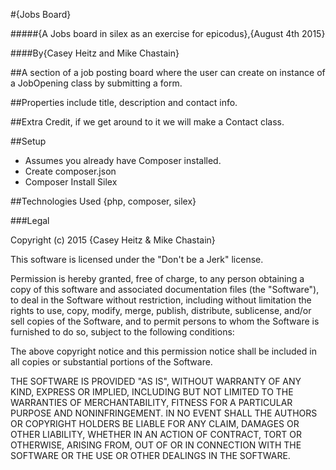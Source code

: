 #{Jobs Board}

#####{A Jobs board in silex as an exercise for epicodus},{August 4th 2015}

####By{Casey Heitz and Mike Chastain}

##A section of a job posting board where the user can create on instance of a JobOpening class by submitting a form.  

##Properties include title, description and contact info.

##Extra Credit, if we get around to it we will make a Contact class.  

##Setup

* Assumes you already have Composer installed.
* Create composer.json
* Composer Install Silex

##Technologies Used
{php, composer, silex}

###Legal

Copyright (c) 2015 {Casey Heitz & Mike Chastain}

This software is licensed under the "Don't be a Jerk" license.

Permission is hereby granted, free of charge, to any person obtaining a copy of this software and associated documentation files (the "Software"), to deal in the Software without restriction, including without limitation the rights to use, copy, modify, merge, publish, distribute, sublicense, and/or sell copies of the Software, and to permit persons to whom the Software is furnished to do so, subject to the following conditions:

The above copyright notice and this permission notice shall be included in all copies or substantial portions of the Software.

THE SOFTWARE IS PROVIDED "AS IS", WITHOUT WARRANTY OF ANY KIND, EXPRESS OR IMPLIED, INCLUDING BUT NOT LIMITED TO THE WARRANTIES OF MERCHANTABILITY, FITNESS FOR A PARTICULAR PURPOSE AND NONINFRINGEMENT. IN NO EVENT SHALL THE AUTHORS OR COPYRIGHT HOLDERS BE LIABLE FOR ANY CLAIM, DAMAGES OR OTHER LIABILITY, WHETHER IN AN ACTION OF CONTRACT, TORT OR OTHERWISE, ARISING FROM, OUT OF OR IN CONNECTION WITH THE SOFTWARE OR THE USE OR OTHER DEALINGS IN THE SOFTWARE.
